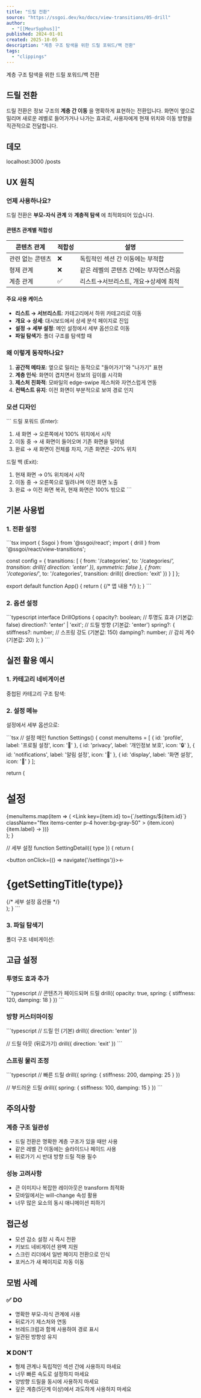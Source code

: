 ```yaml
---
title: "드릴 전환"
source: "https://ssgoi.dev/ko/docs/view-transitions/05-drill"
author:
  - "[[MeurSyphus]]"
published: 2024-01-01
created: 2025-10-05
description: "계층 구조 탐색을 위한 드릴 포워드/백 전환"
tags:
  - "clippings"
---
```

계층 구조 탐색을 위한 드릴 포워드/백 전환

## 드릴 전환

드릴 전환은 정보 구조의 **계층 간 이동** 을 명확하게 표현하는 전환입니다. 화면이 옆으로 밀리며 새로운 레벨로 들어가거나 나가는 효과로, 사용자에게 현재 위치와 이동 방향을 직관적으로 전달합니다.

## 데모

localhost:3000 /posts

## UX 원칙

### 언제 사용하나요?

드릴 전환은 **부모-자식 관계** 와 **계층적 탐색** 에 최적화되어 있습니다.

#### 콘텐츠 관계별 적합성

| 콘텐츠 관계 | 적합성 | 설명 |
| --- | --- | --- |
| 관련 없는 콘텐츠 | ❌ | 독립적인 섹션 간 이동에는 부적합 |
| 형제 관계 | ❌ | 같은 레벨의 콘텐츠 간에는 부자연스러움 |
| 계층 관계 | ✅ | 리스트→서브리스트, 개요→상세에 최적 |

#### 주요 사용 케이스

- **리스트 → 서브리스트**: 카테고리에서 하위 카테고리로 이동
- **개요 → 상세**: 대시보드에서 상세 분석 페이지로 진입
- **설정 → 세부 설정**: 메인 설정에서 세부 옵션으로 이동
- **파일 탐색기**: 폴더 구조를 탐색할 때

### 왜 이렇게 동작하나요?

1. **공간적 메타포**: 옆으로 밀리는 동작으로 "들어가기"와 "나가기" 표현
2. **계층 인식**: 화면이 겹치면서 정보의 깊이를 시각화
3. **제스처 친화적**: 모바일의 edge-swipe 제스처와 자연스럽게 연동
4. **컨텍스트 유지**: 이전 화면이 부분적으로 보여 경로 인지

### 모션 디자인

\`\`\`
드릴 포워드 (Enter):
1. 새 화면 → 오른쪽에서 100% 위치에서 시작
2. 이동 중 → 새 화면이 들어오며 기존 화면을 밀어냄
3. 완료 → 새 화면이 전체를 차지, 기존 화면은 -20% 위치

드릴 백 (Exit):
1. 현재 화면 → 0% 위치에서 시작
2. 이동 중 → 오른쪽으로 밀려나며 이전 화면 노출
3. 완료 → 이전 화면 복귀, 현재 화면은 100% 밖으로
\`\`\`

## 기본 사용법

### 1\. 전환 설정

\`\`\`tsx
import { Ssgoi } from '@ssgoi/react';
import { drill } from '@ssgoi/react/view-transitions';

const config = {
  transitions: [
    {
      from: '/categories',
      to: '/categories/*',
      transition: drill({ direction: 'enter' }),
      symmetric: false
    },
    {
      from: '/categories/*',
      to: '/categories',
      transition: drill({ direction: 'exit' })
    }
  ]
};

export default function App() {
  return (
    <Ssgoi config={config}>
      {/* 앱 내용 */}
    </Ssgoi>
  );
}
\`\`\`

### 2\. 옵션 설정

\`\`\`typescript
interface DrillOptions {
  opacity?: boolean;           // 투명도 효과 (기본값: false)
  direction?: 'enter' | 'exit'; // 드릴 방향 (기본값: 'enter')
  spring?: {
    stiffness?: number;         // 스프링 강도 (기본값: 150)
    damping?: number;           // 감쇠 계수 (기본값: 20)
  };
}
\`\`\`

## 실전 활용 예시

### 1\. 카테고리 네비게이션

중첩된 카테고리 구조 탐색:

### 2\. 설정 메뉴

설정에서 세부 옵션으로:

\`\`\`tsx
// 설정 메인
function Settings() {
  const menuItems = [
    { id: 'profile', label: '프로필 설정', icon: '👤' },
    { id: 'privacy', label: '개인정보 보호', icon: '🔒' },
    { id: 'notifications', label: '알림 설정', icon: '🔔' },
    { id: 'display', label: '화면 설정', icon: '🎨' }
  ];

  return (
    <div className="max-w-lg mx-auto">
      <h1 className="text-2xl p-4 border-b">설정</h1>
      <div className="divide-y">
        {menuItems.map(item => (
          <Link
            key={item.id}
            to={\`/settings/${item.id}\`}
            className="flex items-center p-4 hover:bg-gray-50"
          >
            <span className="text-2xl mr-4">{item.icon}</span>
            <span className="flex-1">{item.label}</span>
            <span>→</span>
          </Link>
        ))}
      </div>
    </div>
  );
}

// 세부 설정
function SettingDetail({ type }) {
  return (
    <div className="max-w-lg mx-auto">
      <div className="flex items-center p-4 border-b">
        <button onClick={() => navigate('/settings')}>←</button>
        <h1 className="text-xl ml-4">{getSettingTitle(type)}</h1>
      </div>
      <div className="p-4">
        {/* 세부 설정 옵션들 */}
      </div>
    </div>
  );
}
\`\`\`

### 3\. 파일 탐색기

폴더 구조 네비게이션:

## 고급 설정

### 투명도 효과 추가

\`\`\`typescript
// 콘텐츠가 페이드되며 드릴
drill({ 
  opacity: true,
  spring: { stiffness: 120, damping: 18 }
})
\`\`\`

### 방향 커스터마이징

\`\`\`typescript
// 드릴 인 (기본)
drill({ direction: 'enter' })

// 드릴 아웃 (뒤로가기)
drill({ direction: 'exit' })
\`\`\`

### 스프링 물리 조정

\`\`\`typescript
// 빠른 드릴
drill({ 
  spring: { stiffness: 200, damping: 25 }
})

// 부드러운 드릴
drill({ 
  spring: { stiffness: 100, damping: 15 }
})
\`\`\`

## 주의사항

### 계층 구조 일관성

- 드릴 전환은 명확한 계층 구조가 있을 때만 사용
- 같은 레벨 간 이동에는 슬라이드나 페이드 사용
- 뒤로가기 시 반대 방향 드릴 적용 필수

### 성능 고려사항

- 큰 이미지나 복잡한 레이아웃은 transform 최적화
- 모바일에서는 will-change 속성 활용
- 너무 많은 요소의 동시 애니메이션 피하기

## 접근성

- 모션 감소 설정 시 즉시 전환
- 키보드 네비게이션 완벽 지원
- 스크린 리더에서 일반 페이지 전환으로 인식
- 포커스가 새 페이지로 자동 이동

## 모범 사례

### ✅ DO

- 명확한 부모-자식 관계에 사용
- 뒤로가기 제스처와 연동
- 브레드크럼과 함께 사용하여 경로 표시
- 일관된 방향성 유지

### ❌ DON'T

- 형제 관계나 독립적인 섹션 간에 사용하지 마세요
- 너무 빠른 속도로 설정하지 마세요
- 양방향 드릴을 동시에 사용하지 마세요
- 깊은 계층(5단계 이상)에서 과도하게 사용하지 마세요
